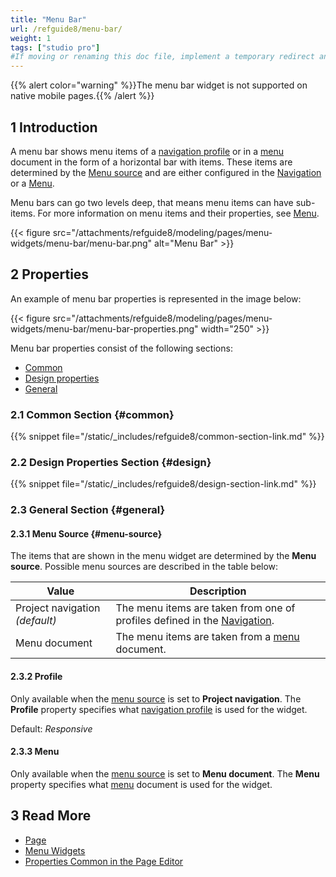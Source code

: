 ```yaml
---
title: "Menu Bar"
url: /refguide8/menu-bar/
weight: 1
tags: ["studio pro"]
#If moving or renaming this doc file, implement a temporary redirect and let the respective team know they should update the URL in the product. See Mapping to Products for more details.
---
```


{{% alert color="warning" %}}The menu bar widget is not supported on native mobile pages.{{% /alert %}}

## 1 Introduction

A menu bar shows menu items of a [navigation profile](/refguide8/navigation/#profiles) or in a [menu](/refguide8/menu/) document in the form of a horizontal bar with items. These items are determined by the [Menu source](#menu-source) and are either configured in the [Navigation](/refguide8/navigation/) or a [Menu](/refguide8/menu/).

Menu bars can go two levels deep, that means menu items can have sub-items. For more information on menu items and their properties, see [Menu](/refguide8/menu/).

{{< figure src="/attachments/refguide8/modeling/pages/menu-widgets/menu-bar/menu-bar.png" alt="Menu Bar" >}}

## 2 Properties

An example of menu bar properties is represented in the image below:

{{< figure src="/attachments/refguide8/modeling/pages/menu-widgets/menu-bar/menu-bar-properties.png"   width="250"  >}}

Menu bar properties consist of the following sections:

* [Common](#common)
* [Design properties](#design)
* [General](#general)

### 2.1 Common Section {#common}

{{% snippet file="/static/_includes/refguide8/common-section-link.md" %}}

### 2.2 Design Properties Section {#design}

{{% snippet file="/static/_includes/refguide8/design-section-link.md" %}}

### 2.3 General Section {#general}

#### 2.3.1 Menu Source {#menu-source}

The items that are shown in the menu widget are determined by the **Menu source**. Possible menu sources are described in the table below:

| Value              | Description                                                  |
| ------------------ | ------------------------------------------------------------ |
| Project navigation  *(default)* | The menu items are taken from one of profiles defined in the [Navigation](/refguide8/navigation/#profiles). |
| Menu document      | The menu items are taken from a [menu](/refguide8/menu/) document.       |

#### 2.3.2 Profile 

Only available when the [menu source](#menu-source) is set to **Project navigation**. The **Profile** property specifies what [navigation profile](/refguide8/navigation/#profiles) is used for the widget. 

Default: *Responsive*

#### 2.3.3 Menu 

Only available when the [menu source](#menu-source) is set to **Menu document**. The **Menu** property specifies what [menu](/refguide8/menu/) document is used for the widget.

## 3 Read More

* [Page](/refguide8/page/)
* [Menu Widgets](/refguide8/menu-widgets/)
* [Properties Common in the Page Editor](/refguide8/common-widget-properties/)
